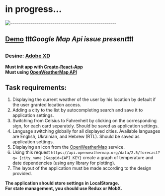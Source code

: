 # in progress...
![-----------------------------------------------------](https://raw.githubusercontent.com/andreasbm/readme/master/assets/lines/rainbow.png)

## [Demo](https://react-redux-weather-app-indol.vercel.app/) :exclamation::exclamation::exclamation:*Google Map Api issue present*:exclamation::exclamation::exclamation:
### Desine: [Adobe XD](https://xd.adobe.com/view/0234cb62-06be-4065-9c9f-4b01488a852b-5767/)

**Must init app with <a href='https://create-react-app.dev/'>Create-React-App</a>**<br>
**Must using <a href='https://openweathermap.org/'>OpenWeatherMap API</a>**

## Task requirements:
<ol>
   <li>Displaying the current weather of the user by his location by default if the user granted location access.</li>
   <li>Adding a city to the list by autocompleting search and save it to application settings.</li>
   <li>Switching from Celsius to Fahrenheit by clicking on the corresponding sign, for each card separately. Should be saved as application settings.</li>
   <li>Language switching globally for all displayed cities. Available languages are English, Ukrainian, and Hebrew (RTL). Should be saved as application settings.</li>
   <li>Displaying an icon from the <a href='https://openweathermap.org/'>OpenWeatherMap</a> service.</li>
   <li>Using this request <code>https://api.openweathermap.org/data/2.5/forecast?q= {city_name }&appid={API_KEY}</code> create a graph of temperature and date dependencies (using any library for plotting).</li>
   <li>The layout of the application must be made according to the design provided.</li>
</ol>

**The application should store settings in LocalStorage.**<br>
**For state management, you should use Redux or MobX.**